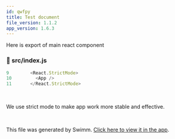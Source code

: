 ```yaml
---
id: qwfpy
title: Test document
file_version: 1.1.2
app_version: 1.6.3
---
```


Here is export of main react component
<!-- NOTE-swimm-snippet: the lines below link your snippet to Swimm -->
### 📄 src/index.js
```javascript
9        <React.StrictMode>
10         <App />
11       </React.StrictMode>
```

<br/>

We use strict mode to make app work more stable and effective.

<br/>

This file was generated by Swimm. [Click here to view it in the app](https://app.swimm.io/repos/Z2l0aHViJTNBJTNBMSUzQSUzQUVuZXN0YWN5/docs/qwfpy).
